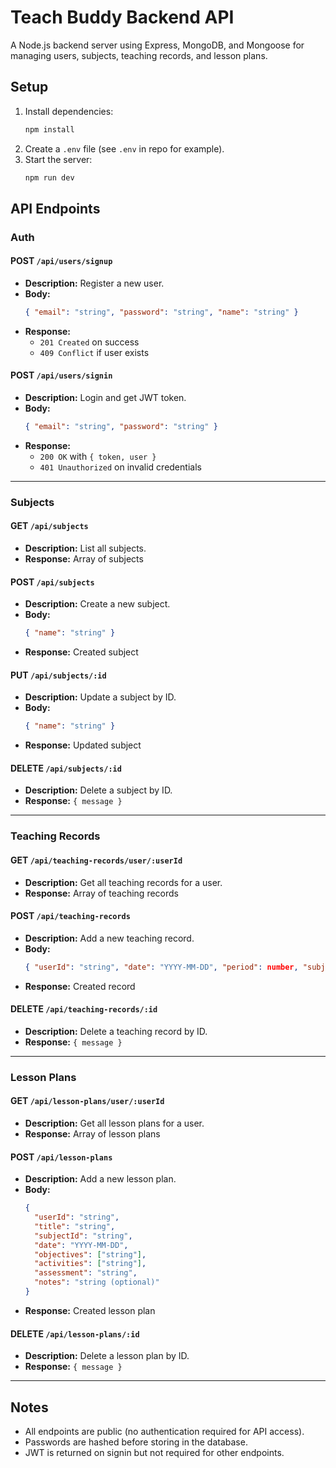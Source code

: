 # Teach Buddy Backend API

A Node.js backend server using Express, MongoDB, and Mongoose for managing users, subjects, teaching records, and lesson plans.

## Setup

1. Install dependencies:
   ```bash
   npm install
   ```
2. Create a `.env` file (see `.env` in repo for example).
3. Start the server:
   ```bash
   npm run dev
   ```

## API Endpoints

### Auth

#### POST `/api/users/signup`
- **Description:** Register a new user.
- **Body:**
  ```json
  { "email": "string", "password": "string", "name": "string" }
  ```
- **Response:**
  - `201 Created` on success
  - `409 Conflict` if user exists

#### POST `/api/users/signin`
- **Description:** Login and get JWT token.
- **Body:**
  ```json
  { "email": "string", "password": "string" }
  ```
- **Response:**
  - `200 OK` with `{ token, user }`
  - `401 Unauthorized` on invalid credentials

---

### Subjects

#### GET `/api/subjects`
- **Description:** List all subjects.
- **Response:** Array of subjects

#### POST `/api/subjects`
- **Description:** Create a new subject.
- **Body:**
  ```json
  { "name": "string" }
  ```
- **Response:** Created subject

#### PUT `/api/subjects/:id`
- **Description:** Update a subject by ID.
- **Body:**
  ```json
  { "name": "string" }
  ```
- **Response:** Updated subject

#### DELETE `/api/subjects/:id`
- **Description:** Delete a subject by ID.
- **Response:** `{ message }`

---

### Teaching Records

#### GET `/api/teaching-records/user/:userId`
- **Description:** Get all teaching records for a user.
- **Response:** Array of teaching records

#### POST `/api/teaching-records`
- **Description:** Add a new teaching record.
- **Body:**
  ```json
  { "userId": "string", "date": "YYYY-MM-DD", "period": number, "subjectId": "string", "description": "string" }
  ```
- **Response:** Created record

#### DELETE `/api/teaching-records/:id`
- **Description:** Delete a teaching record by ID.
- **Response:** `{ message }`

---

### Lesson Plans

#### GET `/api/lesson-plans/user/:userId`
- **Description:** Get all lesson plans for a user.
- **Response:** Array of lesson plans

#### POST `/api/lesson-plans`
- **Description:** Add a new lesson plan.
- **Body:**
  ```json
  {
    "userId": "string",
    "title": "string",
    "subjectId": "string",
    "date": "YYYY-MM-DD",
    "objectives": ["string"],
    "activities": ["string"],
    "assessment": "string",
    "notes": "string (optional)"
  }
  ```
- **Response:** Created lesson plan

#### DELETE `/api/lesson-plans/:id`
- **Description:** Delete a lesson plan by ID.
- **Response:** `{ message }`

---

## Notes
- All endpoints are public (no authentication required for API access).
- Passwords are hashed before storing in the database.
- JWT is returned on signin but not required for other endpoints. 